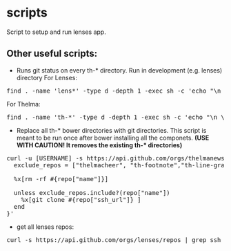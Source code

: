 # scripts
Script to setup and run lenses app.

## Other useful scripts:

* Runs git status on every th-* directory. Run in development (e.g. lenses) directory
For Lenses:
<pre>
find . -name 'lens*' -type d -depth 1 -exec sh -c 'echo "\n \x1B[0;33m CHECKING STATUS IN {} \x1B[0m \n"' \; -exec git -C {} status \;
</pre>
For Thelma:
<pre>
find . -name 'th-*' -type d -depth 1 -exec sh -c 'echo "\n \x1B[0;33m CHECKING STATUS IN {} \x1B[0m \n"' \; -exec git -C {} status \;
</pre>

* Replace all th-* bower directories with git directories. This script is meant to be run once after bower installing all the componets. <b>(USE WITH CAUTION! It removes the existing th-* directories)</b>
<pre>
curl -u [USERNAME] -s https://api.github.com/orgs/thelmanews/repos?per_page=100 | ruby -rubygems -e 'require "json"; JSON.load(STDIN.read).each { |repo| 
  exclude_repos = ["thelmacheer", "th-footnote","th-line-graph","th-multistep", "th-two-column","thelma-charts", "thelma", "thelma-component-demo", "thelma-components", "thelma-core", "thelma-data", "thelma-utils", "thelma-text", "thelmanews.github.io"]
  
  %x[rm -rf #{repo["name"]}]

  unless exclude_repos.include?(repo["name"])  
    %x[git clone #{repo["ssh_url"]} ]
  end
}' 
</pre>

* get all lenses repos:
<pre>
curl -s https://api.github.com/orgs/lenses/repos | grep ssh_url | grep lens- | sed s/\"ssh_url\"\://g | sed s/\"//g | sed s/,//g | xargs -I {} -n 1 git clone {}
</pre>
